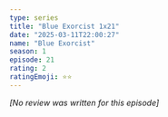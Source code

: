 ```yaml
---
type: series
title: "Blue Exorcist 1x21"
date: "2025-03-11T22:00:27"
name: "Blue Exorcist"
season: 1
episode: 21
rating: 2
ratingEmoji: ⭐️⭐️
---
```


*[No review was written for this episode]*
